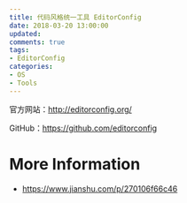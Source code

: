```yaml
---
title: 代码风格统一工具 EditorConfig
date: 2018-03-20 13:00:00
updated:
comments: true
tags:
- EditorConfig
categories:
- OS
- Tools
---
```


官方网站：http://editorconfig.org/

GitHub：https://github.com/editorconfig

<!--more-->

# More Information

* https://www.jianshu.com/p/270106f66c46
